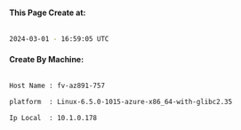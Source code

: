 
   
#### This Page Create at:

```bash

2024-03-01 - 16:59:05 UTC

```

#### Create By Machine:

```bash

Host Name : fv-az891-757

platform  : Linux-6.5.0-1015-azure-x86_64-with-glibc2.35

Ip Local  : 10.1.0.178

```

